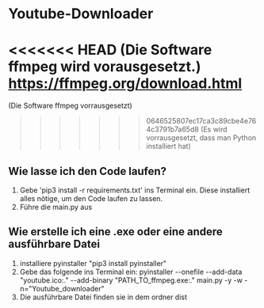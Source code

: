 # Youtube-Downloader
<<<<<<< HEAD
(Die Software ffmpeg wird vorausgesetzt.)
https://ffmpeg.org/download.html
=======
(Die Software ffmpeg vorrausgesetzt)
>>>>>>> 0646525807ec17ca3c89cbe4e764c3791b7a65d8
(Es wird vorrausgesetzt, dass man Python installiert hat)
## Wie lasse ich den Code laufen?
1. Gebe 'pip3 install -r requirements.txt' ins Terminal ein.
Diese installiert alles nötige, um den Code laufen zu lassen.
2. Führe die main.py aus

## Wie erstelle ich eine .exe oder eine andere ausführbare Datei
1. installiere pyinstaller "pip3 install pyinstaller"
2. Gebe das folgende ins Terminal ein:
pyinstaller --onefile --add-data "youtube.ico:." --add-binary "PATH_TO_ffmpeg.exe:." main.py -y -w -n="Youtube_downloader"
3. Die ausführbare Datei finden sie in dem ordner dist
